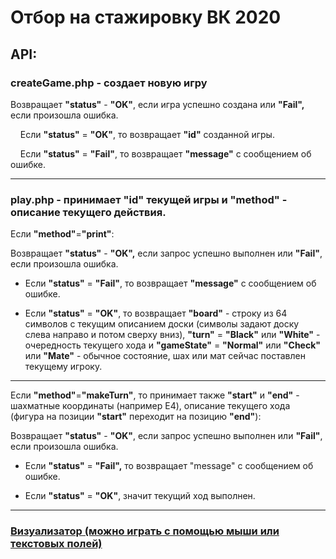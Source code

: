 
# Отбор на стажировку ВК 2020

## API:

### createGame.php - создает новую игру

Возвращает **"status"** - **"OK"**, если игра успешно создана или **"Fail",** если произошла ошибка.

&nbsp;&nbsp;&nbsp;&nbsp;Если **"status"** = **"OK"**, то возвращает **"id"** созданной игры.

&nbsp;&nbsp;&nbsp;&nbsp;Если **"status"** = **"Fail"**, то возвращает **"message"** с сообщением об ошибке.

---

### play.php - принимает "id" текущей игры и "method" - описание текущего действия.

 Если **"method"**=**"print"**:

Возвращает **"status"** - **"OK",** если запрос успешно выполнен или **"Fail"**, если произошла ошибка.

 - Если **"status"** = **"Fail"**, то возвращает **"message"** с сообщением об ошибке.

 - Если **"status"** = **"OK"**, то возвращает **"board"** - строку из 64 символов с текущим описанием доски (символы задают доску слева направо и потом сверху вниз), **"turn"** = **"Black"** или **"White"** - очередность текущего хода и **"gameState"** = **"Normal"** или **"Check"** или **"Mate"** - обычное состояние, шах или мат сейчас поставлен текущему игроку.
---  
  
Если **"method"**=**"makeTurn"**, то принимает также **"start"** и **"end"** - шахматные координаты (например E4), описание текущего хода (фигура на позиции **"start"** переходит на позицию **"end"**):
 
  Возвращает **"status"** - **"OK"**, если запрос успешно выполнен или **"Fail"**, если произошла ошибка.
  - Если **"status"** = **"Fail",** то возвращает "message" с сообщением об ошибке.
 
  - Если **"status"** = **"OK"**, значит текущий ход выполнен.

---

### [Визуализатор (можно играть с помощью мыши или текстовых полей)](http://codefine.ru/vk_chess/visualize.php?id=4)
